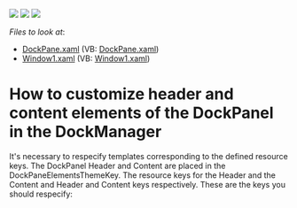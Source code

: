 <!-- default badges list -->
![](https://img.shields.io/endpoint?url=https://codecentral.devexpress.com/api/v1/VersionRange/128643367/11.2.11%2B)
[![](https://img.shields.io/badge/Open_in_DevExpress_Support_Center-FF7200?style=flat-square&logo=DevExpress&logoColor=white)](https://supportcenter.devexpress.com/ticket/details/E1918)
[![](https://img.shields.io/badge/📖_How_to_use_DevExpress_Examples-e9f6fc?style=flat-square)](https://docs.devexpress.com/GeneralInformation/403183)
<!-- default badges end -->
<!-- default file list -->
*Files to look at*:

* [DockPane.xaml](./CS/CustomTheme/DockPane.xaml) (VB: [DockPane.xaml](./VB/CustomTheme/DockPane.xaml))
* [Window1.xaml](./CS/CustomTheme/Window1.xaml) (VB: [Window1.xaml](./VB/CustomTheme/Window1.xaml))
<!-- default file list end -->
# How to customize header and content elements of the DockPanel in the DockManager


<p>It's necessary to respecify templates corresponding to the defined resource keys. The DockPanel Header and Content are placed in the DockPaneElementsThemeKey. The resource keys for the Header and the Content and Header and Content keys respectively. These are the keys you should respecify:</p><p><DataTemplate x:Key="{dxt:DockPaneElementsThemeKey ResourceKey=Header}"><br />
<DataTemplate x:Key="{dxt:DockPaneElementsThemeKey ResourceKey=ContentHostTemplate}"></p>

<br/>


